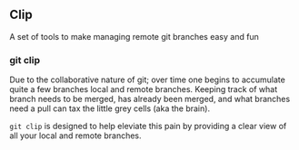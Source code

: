 ## Clip

A set of tools to make managing remote git branches easy and fun

### git clip
Due to the collaborative nature of git; over time one begins to accumulate
quite a few branches local and remote branches. Keeping track of what branch
needs to be merged, has already been merged, and what branches need a pull can
tax the little grey cells (aka the brain).

``git clip`` is designed to help eleviate this pain by providing a clear view
of all your local and remote branches.


